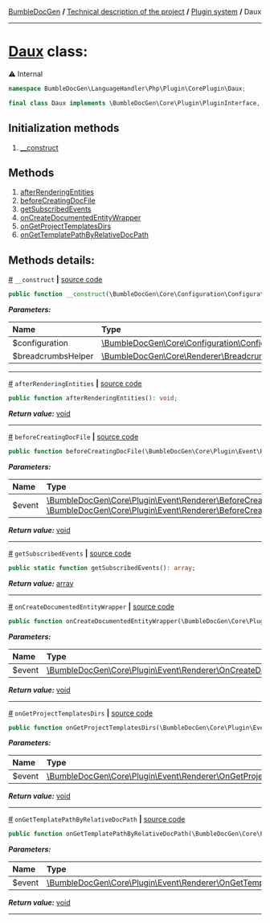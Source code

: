 [BumbleDocGen](../../README.md) **/**
[Technical description of the project](../readme.md) **/**
[Plugin system](../04_pluginSystem.md) **/**
Daux

---


# [Daux](https://github.com/bumble-tech/bumble-doc-gen/blob/master/src/LanguageHandler/Php/Plugin/CorePlugin/Daux/Daux.php#L21) class:
⚠️ Internal 
```php
namespace BumbleDocGen\LanguageHandler\Php\Plugin\CorePlugin\Daux;

final class Daux implements \BumbleDocGen\Core\Plugin\PluginInterface, \Symfony\Component\EventDispatcher\EventSubscriberInterface
```

## Initialization methods

1. [__construct](#m-construct) 
## Methods

1. [afterRenderingEntities](#mafterrenderingentities) 
1. [beforeCreatingDocFile](#mbeforecreatingdocfile) 
1. [getSubscribedEvents](#mgetsubscribedevents) 
1. [onCreateDocumentedEntityWrapper](#moncreatedocumentedentitywrapper) 
1. [onGetProjectTemplatesDirs](#mongetprojecttemplatesdirs) 
1. [onGetTemplatePathByRelativeDocPath](#mongettemplatepathbyrelativedocpath) 

## Methods details:

<a name="m-construct" href="#m-construct">#</a> `__construct`  **|** [source code](https://github.com/bumble-tech/bumble-doc-gen/blob/master/src/LanguageHandler/Php/Plugin/CorePlugin/Daux/Daux.php#L26)
```php
public function __construct(\BumbleDocGen\Core\Configuration\Configuration $configuration, \BumbleDocGen\Core\Renderer\Breadcrumbs\BreadcrumbsHelper $breadcrumbsHelper);
```

***Parameters:***

| Name | Type | Description |
|:-|:-|:-|
$configuration | [\BumbleDocGen\Core\Configuration\Configuration](https://github.com/bumble-tech/bumble-doc-gen/blob/master/src/Core/Configuration/Configuration.php) | - |
$breadcrumbsHelper | [\BumbleDocGen\Core\Renderer\Breadcrumbs\BreadcrumbsHelper](https://github.com/bumble-tech/bumble-doc-gen/blob/master/src/Core/Renderer/Breadcrumbs/BreadcrumbsHelper.php) | - |

---

<a name="mafterrenderingentities" href="#mafterrenderingentities">#</a> `afterRenderingEntities`  **|** [source code](https://github.com/bumble-tech/bumble-doc-gen/blob/master/src/LanguageHandler/Php/Plugin/CorePlugin/Daux/Daux.php#L97)
```php
public function afterRenderingEntities(): void;
```

***Return value:*** [void](https://www.php.net/manual/en/language.types.void.php)

---

<a name="mbeforecreatingdocfile" href="#mbeforecreatingdocfile">#</a> `beforeCreatingDocFile`  **|** [source code](https://github.com/bumble-tech/bumble-doc-gen/blob/master/src/LanguageHandler/Php/Plugin/CorePlugin/Daux/Daux.php#L47)
```php
public function beforeCreatingDocFile(\BumbleDocGen\Core\Plugin\Event\Renderer\BeforeCreatingDocFile|\BumbleDocGen\Core\Plugin\Event\Renderer\BeforeCreatingEntityDocFile $event): void;
```

***Parameters:***

| Name | Type | Description |
|:-|:-|:-|
$event | [\BumbleDocGen\Core\Plugin\Event\Renderer\BeforeCreatingDocFile](https://github.com/bumble-tech/bumble-doc-gen/blob/master/src/Core/Plugin/Event/Renderer/BeforeCreatingDocFile.php) \| [\BumbleDocGen\Core\Plugin\Event\Renderer\BeforeCreatingEntityDocFile](https://github.com/bumble-tech/bumble-doc-gen/blob/master/src/Core/Plugin/Event/Renderer/BeforeCreatingEntityDocFile.php) | - |

***Return value:*** [void](https://www.php.net/manual/en/language.types.void.php)

---

<a name="mgetsubscribedevents" href="#mgetsubscribedevents">#</a> `getSubscribedEvents`  **|** [source code](https://github.com/bumble-tech/bumble-doc-gen/blob/master/src/LanguageHandler/Php/Plugin/CorePlugin/Daux/Daux.php#L32)
```php
public static function getSubscribedEvents(): array;
```

***Return value:*** [array](https://www.php.net/manual/en/language.types.array.php)

---

<a name="moncreatedocumentedentitywrapper" href="#moncreatedocumentedentitywrapper">#</a> `onCreateDocumentedEntityWrapper`  **|** [source code](https://github.com/bumble-tech/bumble-doc-gen/blob/master/src/LanguageHandler/Php/Plugin/CorePlugin/Daux/Daux.php#L73)
```php
public function onCreateDocumentedEntityWrapper(\BumbleDocGen\Core\Plugin\Event\Renderer\OnCreateDocumentedEntityWrapper $event): void;
```

***Parameters:***

| Name | Type | Description |
|:-|:-|:-|
$event | [\BumbleDocGen\Core\Plugin\Event\Renderer\OnCreateDocumentedEntityWrapper](https://github.com/bumble-tech/bumble-doc-gen/blob/master/src/Core/Plugin/Event/Renderer/OnCreateDocumentedEntityWrapper.php) | - |

***Return value:*** [void](https://www.php.net/manual/en/language.types.void.php)

---

<a name="mongetprojecttemplatesdirs" href="#mongetprojecttemplatesdirs">#</a> `onGetProjectTemplatesDirs`  **|** [source code](https://github.com/bumble-tech/bumble-doc-gen/blob/master/src/LanguageHandler/Php/Plugin/CorePlugin/Daux/Daux.php#L89)
```php
public function onGetProjectTemplatesDirs(\BumbleDocGen\Core\Plugin\Event\Renderer\OnGetProjectTemplatesDirs $event): void;
```

***Parameters:***

| Name | Type | Description |
|:-|:-|:-|
$event | [\BumbleDocGen\Core\Plugin\Event\Renderer\OnGetProjectTemplatesDirs](https://github.com/bumble-tech/bumble-doc-gen/blob/master/src/Core/Plugin/Event/Renderer/OnGetProjectTemplatesDirs.php) | - |

***Return value:*** [void](https://www.php.net/manual/en/language.types.void.php)

---

<a name="mongettemplatepathbyrelativedocpath" href="#mongettemplatepathbyrelativedocpath">#</a> `onGetTemplatePathByRelativeDocPath`  **|** [source code](https://github.com/bumble-tech/bumble-doc-gen/blob/master/src/LanguageHandler/Php/Plugin/CorePlugin/Daux/Daux.php#L80)
```php
public function onGetTemplatePathByRelativeDocPath(\BumbleDocGen\Core\Plugin\Event\Renderer\OnGetTemplatePathByRelativeDocPath $event): void;
```

***Parameters:***

| Name | Type | Description |
|:-|:-|:-|
$event | [\BumbleDocGen\Core\Plugin\Event\Renderer\OnGetTemplatePathByRelativeDocPath](https://github.com/bumble-tech/bumble-doc-gen/blob/master/src/Core/Plugin/Event/Renderer/OnGetTemplatePathByRelativeDocPath.php) | - |

***Return value:*** [void](https://www.php.net/manual/en/language.types.void.php)

---
